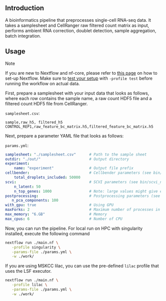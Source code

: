 ## Introduction

A bioinformatics pipeline that preprocesses single-cell RNA-seq data. It takes a samplesheet and CellRanger raw filtered count matrix as input, performs ambient RNA correction, doublet detection, sample aggregation, batch integration.

## Usage

> [!NOTE]
> If you are new to Nextflow and nf-core, please refer to [this page](https://nf-co.re/docs/usage/installation) on how to set-up Nextflow. Make sure to [test your setup](https://nf-co.re/docs/usage/introduction#how-to-run-a-pipeline) with `-profile test` before running the workflow on actual data.

First, prepare a samplesheet with your input data that looks as follows, where each row contains the sample name, a raw count HDF5 file and a filtered count HDF5 file from CellRanger.

`samplesheet.csv`:
```csv
sample,raw_h5, filtered_h5
CONTROL_REP1,raw_feature_bc_matrix.h5,filtered_feature_bc_matrix.h5
```

Next, prepare a parameter YAML file that looks as follows:

`params.yml`:
```yaml
samplesheet: "./samplesheet.csv"      # Path to the sample sheet
outdir: "./out/"                      # Output directory
experiment:
    name: "experiment"                # Output file prefix
cellbender:                           # Cellbender parameters (see bin/cellbender.py)
    total_droplets_included: 50000
scvi:                                 # SCVI parameters (see bin/scvi_norm.py)
    n_latent: 50
    n_top_genes: 1000                 # Note: large values might give error in writing h5ad
postprocessing:                       # Postprocessing parameters (see bin/postprocessing.py)
   n_pca_components: 100
with_gpu: true                        # Using GPU
maxForks: 2                           # Maximum number of processes in parallel (e.g # of GPU)
max_memory: "6.GB"                    # Memory
max_cpus: 6                           # Number of CPU
```

Now, you can run the pipeline. For local run on HPC with singularity installed, execute the following command

```bash
nextflow run ./main.nf \
   -profile singularity \
   -params-file ./params.yml \
   -w ./work/
```

If you are using MSKCC lilac, you can use the pre-defined `lilac` profile that uses the LSF executor.
```bash
nextflow run ./main.nf \
   -profile lilac \
   -params-file ./params.yml \
   -w ./work/
```
